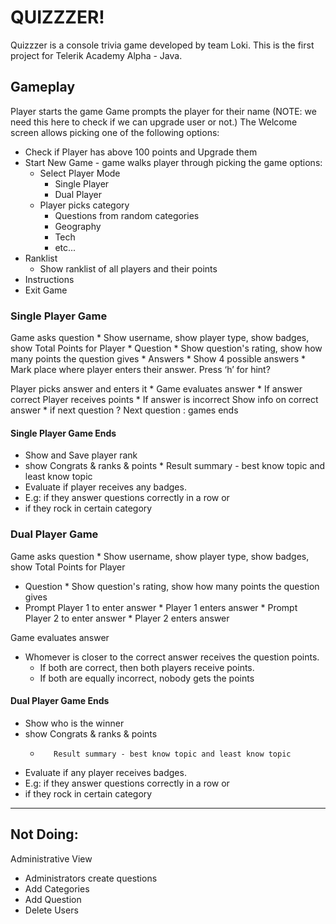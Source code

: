 # QUIZZZER!

Quizzzer is a console trivia game developed by team Loki. This is the first project for Telerik Academy Alpha - Java.

## Gameplay

Player starts the game
Game prompts the player for their name (NOTE: we need this here to check if we can upgrade user or not.)
The Welcome screen allows picking one of the following options:
  * Check if Player has above 100 points and Upgrade them
  * Start New Game - game walks player through picking the game options:
    * Select Player Mode
      - Single Player
      - Dual Player
    * Player picks category
      - Questions from random categories
      - Geography
      - Tech
      - etc...
  * Ranklist
    * Show ranklist of all players and their points
  * Instructions
  * Exit Game

### Single Player Game

Game asks question
      * Show username, show player type, show badges, show Total Points for Player
    * Question
      * Show question's rating, show how many points the question gives
    * Answers
      * Show 4 possible answers
    * Mark place where player enters their answer.
      Press ‘h’ for hint?

Player picks answer and enters it
    * Game evaluates answer
      * If answer correct
         Player receives points
      * If answer is incorrect
         Show info on correct answer
      * if next question ? 
              Next question : 
              games ends

#### Single Player Game Ends
* Show and Save player rank
* show Congrats & ranks & points
          *   Result summary - best know topic and least know topic
* Evaluate if player receives any badges. 
 *  E.g: if they answer questions correctly in a row or 
 *  if they rock in certain category


### Dual Player Game

Game asks question
     * Show username, show player type, show badges, show Total Points for Player
   * Question
    *   Show question's rating, show how many points the question gives
   *  Prompt Player 1 to enter answer
    *  Player 1 enters answer
    * Prompt Player 2 to enter answer
     * Player 2 enters answer

Game evaluates answer
   * Whomever is closer to the correct answer receives the question points.
     * If both are correct, then both players receive points.
     * If both are equally incorrect, nobody gets the points

#### Dual Player Game Ends
* Show who is the winner
* show Congrats & ranks & points
    *        Result summary - best know topic and least know topic
* Evaluate if any player receives badges. 
* E.g: if they answer questions correctly in a row or 
* if they rock in certain category

-------------------------------------------
## Not Doing:
Administrative View
* Administrators create questions 
* Add Categories
* Add Question
* Delete Users

